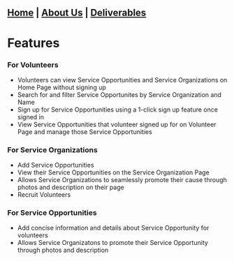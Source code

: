 [Home](index.md) | [About Us](about.md) | [Deliverables](deliverables.md)
---

# Features

### For Volunteers
* Volunteers can view Service Opportunities and Service Organizations on Home Page without signing up
* Search for and filter Service Opportunites by Service Organization and Name
* Sign up for Service Opportunities using a 1-click sign up feature once signed in
* View Service Opportunities that volunteer signed up for on Volunteer Page and manage those Service Opportunities

### For Service Organizations
* Add Service Opportunities
* View their Service Opportunities on the Service Organization Page
* Allows Service Organizations to seamlessly promote their cause through photos and description on their page
* Recruit Volunteers

### For Service Opportunities
* Add concise information and details about Service Opportunity for volunteers
* Allows Service Organizatons to promote their Service Opportunity through photos and description
